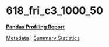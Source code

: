 # 618_fri_c3_1000_50

[**Pandas Profiling Report**](../docs_sources/profile/618_fri_c3_1000_50.html)

[Metadata](metadata.yaml) | [Summary Statistics](summary_stats.csv)

